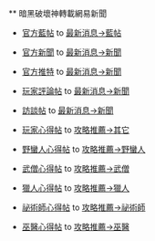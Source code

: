 ** 暗黑破壞神轉載網易新聞

* [官方藍帖](http://d.163.com/special/sp/list_blue.html) to [最新消息->藍帖](http://d3clan.tw/bbs/forum.php?mod=post&action=newthread&fid=54)
* [官方新聞](http://d.163.com/special/d3_off/) to [最新消息->新聞](http://d3clan.tw/bbs/forum.php?mod=post&action=newthread&fid=54)
* [官方推特](http://d.163.com/special/d3_twitter/) to [最新消息->新聞](http://d3clan.tw/bbs/forum.php?mod=post&action=newthread&fid=54)

* [玩家評論帖](http://d.163.com/special/list_pinglun/) to [最新消息->新聞](http://d3clan.tw/bbs/forum.php?mod=post&action=newthread&fid=54)
* [訪談帖](http://d.163.com/special/list_caifang/) to [最新消息->新聞](http://d3clan.tw/bbs/forum.php?mod=post&action=newthread&fid=54)

* [玩家心得帖](http://d.163.com/special/list_xdjq/) to [攻略推薦->其它](http://d3clan.tw/bbs/forum.php?mod=post&action=newthread&fid=55)
* [野蠻人心得帖](http://d.163.com/special/list_bar/) to [攻略推薦->野蠻人](http://d3clan.tw/bbs/forum.php?mod=post&action=newthread&fid=55)
* [武僧心得帖](http://d.163.com/special/list_monk/) to [攻略推薦->武僧](http://d3clan.tw/bbs/forum.php?mod=post&action=newthread&fid=55)
* [獵人心得帖](http://d.163.com/special/list_dh/) to [攻略推薦->獵人](http://d3clan.tw/bbs/forum.php?mod=post&action=newthread&fid=55)
* [祕術師心得帖](http://d.163.com/special/list_wid/) to [攻略推薦->祕術師](http://d3clan.tw/bbs/forum.php?mod=post&action=newthread&fid=55)
* [巫醫心得帖](http://d.163.com/special/list_wd/) to [攻略推薦->巫醫](http://d3clan.tw/bbs/forum.php?mod=post&action=newthread&fid=55)